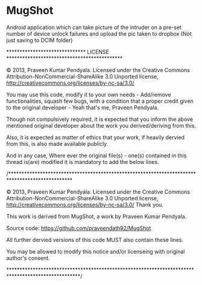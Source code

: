 MugShot
=======

Android application which can take picture of the intruder on a pre-set number of device unlock failures and upload the pic taken to dropbox (Not just saving to DCIM folder)


******************************  LICENSE   ********************************************

© 2013, Praveen Kumar Pendyala. Licensed under the Creative Commons Attribution-NonCommercial-ShareAlike 3.0 Unported license, http://creativecommons.org/licenses/by-nc-sa/3.0/

You may use this code, modify it to your own needs - Add/remove functionalities, squash few bugs, with a condition that a proper credit given to the original developer - Yeah that's me, Praveen Pendyala.

Though not compulsively required, it is expected that you inform the above mentioned original developer about the work you derived/deriving from this.

Also, it is expected as matter of ethics that your work, if heavily dervied from this, is also made available publicly.

And in any case, Where ever the original file(s) - one(s) contained in this thread is(are) modified it is mandatory to add the below lines.

/************************************************************************************************

© 2013, Praveen Kumar Pendyala. Licensed under the Creative Commons Attribution-NonCommercial-ShareAlike 3.0 Unported license, http://creativecommons.org/licenses/by-nc-sa/3.0/ Thank you.

This work is derived from MugShot, a work by Praveen Kumar Pendyala.

Source code: https://github.com/praveendath92/MugShot

All further dervied versions of this code MUST also contain these lines.

You may be allowed to modify this notice and/or licenseing with original author's consent.

***************************************************************************************************/
